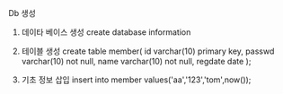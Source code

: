 Db 생성
1. 데이타 베이스 생성
create database information

2. 테이블 생성
create table member(
  id varchar(10) primary key,
  passwd varchar(10) not null,
  name varchar(10) not null,
  regdate date
);


2. 기초 정보 삽입
insert into member values('aa','123','tom',now());
